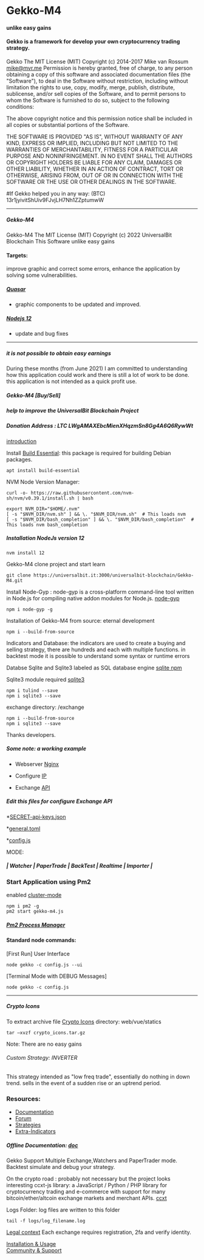 # Gekko-M4
#### unlike easy gains


#### Gekko is a framework for develop your own cryptocurrency trading strategy.


Gekko 
The MIT License (MIT) Copyright (c) 2014-2017 Mike van Rossum mike@mvr.me
Permission is hereby granted, free of charge, to any person obtaining a copy of this software and associated documentation files (the "Software"), to deal in the Software without restriction, including without limitation the rights to use, copy, modify, merge, publish, distribute, sublicense, and/or sell copies of the Software, and to permit persons to whom the Software is furnished to do so, subject to the following conditions:

The above copyright notice and this permission notice shall be included in all copies or substantial portions of the Software.

THE SOFTWARE IS PROVIDED "AS IS", WITHOUT WARRANTY OF ANY KIND, EXPRESS OR IMPLIED, INCLUDING BUT NOT LIMITED TO THE WARRANTIES OF MERCHANTABILITY, FITNESS FOR A PARTICULAR PURPOSE AND NONINFRINGEMENT. IN NO EVENT SHALL THE AUTHORS OR COPYRIGHT HOLDERS BE LIABLE FOR ANY CLAIM, DAMAGES OR OTHER LIABILITY, WHETHER IN AN ACTION OF CONTRACT, TORT OR OTHERWISE, ARISING FROM, OUT OF OR IN CONNECTION WITH THE SOFTWARE OR THE USE OR OTHER DEALINGS IN THE SOFTWARE. 

#If Gekko helped you in any way: 
(BTC) 13r1jyivitShUiv9FJvjLH7Nh1ZZptumwW



-----



##### Gekko-M4

Gekko-M4 The MIT License (MIT) Copyright (c) 2022 UniversalBit Blockchain This Software unlike easy gains
#### Targets:
improve graphic and correct some errors, enhance the application by solving some vulnerabilities.


##### [Quasar](https://v0-16.quasar-framework.org/)
* graphic components to be updated and improved.

##### [Nodejs 12](https://nodejs.org/docs/latest-v12.x/api/)
* update and bug fixes

-----




##### it is not possible to obtain easy earnings



During these months (from June 2021) I am committed to understanding how this application could work and there is still a lot of work to be done. this application is not intended as a quick profit use.


##### Gekko-M4 [Buy/Sell]
##### help to improve the UniversalBit Blockchain Project








##### Donation Address : LTC LWgAMAXEbcMienXHqzmSn8Gg4A6Q6RywWt



[introduction](https://universalbit.it/blockchain/gekko-m4/)


Install [Build Essential](https://packages.debian.org/bullseye/build-essential): 
this package is required for building Debian packages.

```
apt install build-essential

```

NVM Node Version Manager:
```
curl -o- https://raw.githubusercontent.com/nvm-sh/nvm/v0.39.1/install.sh | bash
```
```
export NVM_DIR="$HOME/.nvm"
[ -s "$NVM_DIR/nvm.sh" ] && \. "$NVM_DIR/nvm.sh"  # This loads nvm
[ -s "$NVM_DIR/bash_completion" ] && \. "$NVM_DIR/bash_completion"  # This loads nvm bash_completion
```

##### Installation NodeJs version 12

```
nvm install 12
```

Gekko-M4
clone project and start learn

```
git clone https://universalbit.it:3000/universalbit-blockchain/Gekko-M4.git
```

Install Node-Gyp :
node-gyp is a cross-platform command-line tool written in Node.js for compiling native addon modules for Node.js. [node-gyp](https://www.npmjs.com/package/node-gyp)

```
npm i node-gyp -g

```

Installation of Gekko-M4 from source: eternal development

```
npm i --build-from-source

```

Indicators and Database:
the indicators are used to create a buying and selling strategy, there are hundreds and each with multiple functions. in backtest mode it is possible to understand some syntax or runtime errors

Databse Sqlite and Sqlite3
labeled as SQL database engine [sqlite npm](https://www.npmjs.com/package/sqlite)

Sqlite3 module required [sqlite3](https://www.npmjs.com/package/sqlite3)

```
npm i tulind --save
npm i sqlite3 --save
```
exchange directory: /exchange

```
npm i --build-from-source
npm i sqlite3 --save
```
Thanks developers.

##### Some note: a working example


* Webserver [Nginx](https://universalbit.it:3000/universalbit-blockchain/Gekko-M4/src/master/docs/webserver.md)


* Configure [IP](https://universalbit.it:3000/universalbit-blockchain/Gekko-M4/src/master/docs/ip.md)


* Exchange [API](https://universalbit.it:3000/universalbit-blockchain/Gekko-M4/src/master/docs/api.md)
 
##### Edit this files for configure Exchange API

*[SECRET-api-keys.json](https://universalbit.it:3000/universalbit-blockchain/Gekko-M4/src/master/SECRET-api-keys.json) 

*[general.toml](https://universalbit.it:3000/universalbit-blockchain/Gekko-M4/src/master/config/general.toml)

*[config.js](https://universalbit.it:3000/universalbit-blockchain/Gekko-M4/src/master/config.js)

MODE:

##### |  Watcher  |  PaperTrade  |  BackTest  |  Realtime  |  Importer  |



### Start Application using Pm2
enabled [cluster-mode](https://pm2.keymetrics.io/docs/usage/cluster-mode/#cluster-mode)
```
npm i pm2 -g
pm2 start gekko-m4.js
```
##### [Pm2 Process Manager](https://pm2.keymetrics.io/)


#### Standard node commands:
[First Run] User Interface
```
node gekko -c config.js --ui
```

[Terminal Mode with DEBUG Messages] 

```
node gekko -c config.js
```



-----


##### Crypto Icons

To extract archive file [Crypto Icons]() 
directory: web/vue/statics

```
tar –xvzf crypto_icons.tar.gz
```

Note:
There are no easy gains

###### Custom Strategy: INVERTER
This strategy intended as "low freq trade", essentially do nothing in down trend. sells in the event of a sudden rise or an uptrend period.

### Resources:
* [Documentation](https://gekko.wizb.it/docs/installation/installing_gekko.html)
* [Forum](https://forum.gekko.wizb.it/)
* [Strategies](https://github.com/xFFFFF/Gekko-Strategies)
* [Extra-Indicators](https://github.com/Gab0/gekko-extra-indicators)

##### Offline Documentation: [doc](https://universalbit.it/blockchain/shared-files/1093/docs.tar.gz)


Gekko Support Multiple Exchange,Watchers and PaperTrader mode.
Backtest simulate and debug your strategy.
      

On the crypto road : probably not necessary but the project looks interesting
ccxt-js library: a JavaScript / Python / PHP library for cryptocurrency trading and e-commerce with support for many bitcoin/ether/altcoin exchange markets and merchant APIs. [ccxt](https://readthedocs.org/projects/ccxt/)


Logs Folder:
log files are written to this folder

```
tail -f logs/log_filename.log
```

[Legal context](https://www.europarl.europa.eu/cmsdata/150761/TAX3%20Study%20on%20cryptocurrencies%20and%20blockchain.pdf)
Each exchange requires registration, 2fa and verify identity.


[Installation & Usage]()	
[Community & Support]()

